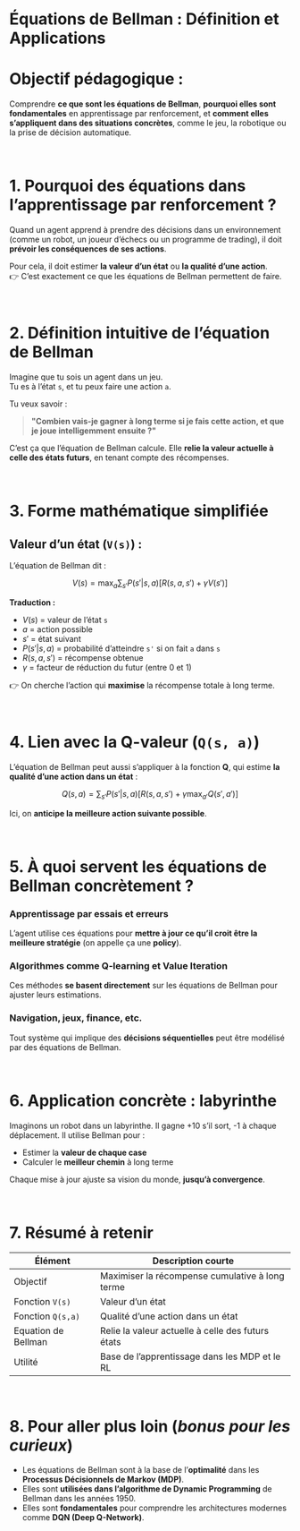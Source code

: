 # Équations de Bellman : Définition et Applications

# Objectif pédagogique :
Comprendre **ce que sont les équations de Bellman**, **pourquoi elles sont fondamentales** en apprentissage par renforcement, et **comment elles s’appliquent dans des situations concrètes**, comme le jeu, la robotique ou la prise de décision automatique.


<br/>

# 1. Pourquoi des équations dans l’apprentissage par renforcement ?

Quand un agent apprend à prendre des décisions dans un environnement (comme un robot, un joueur d’échecs ou un programme de trading), il doit **prévoir les conséquences de ses actions**.

Pour cela, il doit estimer **la valeur d’un état** ou **la qualité d’une action**.  
👉 C’est exactement ce que les équations de Bellman permettent de faire.


<br/>

# 2. Définition intuitive de l’équation de Bellman

Imagine que tu sois un agent dans un jeu.  
Tu es à l’état `s`, et tu peux faire une action `a`.

Tu veux savoir :  
> **"Combien vais-je gagner à long terme si je fais cette action, et que je joue intelligemment ensuite ?"**

C’est ça que l’équation de Bellman calcule. Elle **relie la valeur actuelle à celle des états futurs**, en tenant compte des récompenses.

<br/>

# 3. Forme mathématique simplifiée

## Valeur d’un état (`V(s)`) :

L’équation de Bellman dit :

$$
V(s) = \max_a \sum_{s'} P(s'|s,a) \left[ R(s,a,s') + \gamma V(s') \right]
$$

**Traduction :**

- $V(s)$ = valeur de l’état `s`  
- $a$ = action possible  
- $s'$ = état suivant  
- $P(s'|s,a)$ = probabilité d’atteindre `s'` si on fait `a` dans `s`  
- $R(s,a,s')$ = récompense obtenue  
- $\gamma$ = facteur de réduction du futur (entre 0 et 1)

👉 On cherche l’action qui **maximise** la récompense totale à long terme.


<br/>

# 4. Lien avec la **Q-valeur** (`Q(s, a)`)

L’équation de Bellman peut aussi s’appliquer à la fonction **Q**, qui estime **la qualité d’une action dans un état** :

$$
Q(s, a) = \sum_{s'} P(s'|s,a) \left[ R(s,a,s') + \gamma \max_{a'} Q(s', a') \right]
$$

Ici, on **anticipe la meilleure action suivante possible**.


<br/>

# 5. À quoi servent les équations de Bellman concrètement ?

###  Apprentissage par essais et erreurs  
L’agent utilise ces équations pour **mettre à jour ce qu’il croit être la meilleure stratégie** (on appelle ça une **policy**).

###  Algorithmes comme Q-learning et Value Iteration  
Ces méthodes **se basent directement** sur les équations de Bellman pour ajuster leurs estimations.

###  Navigation, jeux, finance, etc.  
Tout système qui implique des **décisions séquentielles** peut être modélisé par des équations de Bellman.

<br/>

# 6. Application concrète : labyrinthe

Imaginons un robot dans un labyrinthe. Il gagne +10 s’il sort, -1 à chaque déplacement. Il utilise Bellman pour :

- Estimer la **valeur de chaque case**
- Calculer le **meilleur chemin** à long terme

Chaque mise à jour ajuste sa vision du monde, **jusqu’à convergence**.


<br/>

# 7. Résumé à retenir

| Élément                     | Description courte                                     |
|----------------------------|--------------------------------------------------------|
| Objectif                   | Maximiser la récompense cumulative à long terme       |
| Fonction `V(s)`            | Valeur d’un état                                      |
| Fonction `Q(s,a)`          | Qualité d’une action dans un état                     |
| Equation de Bellman        | Relie la valeur actuelle à celle des futurs états     |
| Utilité                    | Base de l’apprentissage dans les MDP et le RL         |

<br/>

# 8. Pour aller plus loin (*bonus pour les curieux*)

- Les équations de Bellman sont à la base de l’**optimalité** dans les **Processus Décisionnels de Markov (MDP)**.
- Elles sont **utilisées dans l’algorithme de Dynamic Programming** de Bellman dans les années 1950.
- Elles sont **fondamentales** pour comprendre les architectures modernes comme **DQN (Deep Q-Network)**.


